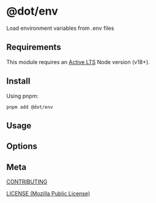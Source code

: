 # @dot/env

Load environment variables from .env files

## Requirements

This module requires an [Active LTS](https://github.com/nodejs/Release) Node version (v18+).

## Install

Using pnpm:

```console
pnpm add @dot/env
```

## Usage

## Options

## Meta

[CONTRIBUTING](../.github/CONTRIBUTING.md)

[LICENSE (Mozilla Public License)](./LICENSE)
